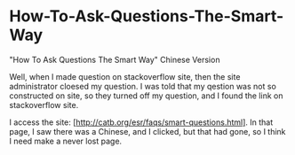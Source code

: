 How-To-Ask-Questions-The-Smart-Way
==================================

"How To Ask Questions The Smart Way" Chinese Version

Well, when I made question on stackoverflow site, then the site administrator cloesed my question.
I was told that my qestion was not so constructed on site, so they turned off my question, and 
I found the link on stackoverflow site.


I access the site: [http://catb.org/esr/faqs/smart-questions.html].
In that page, I saw there was a Chinese, and I clicked, but that had gone, so I think I need make a never lost page.
